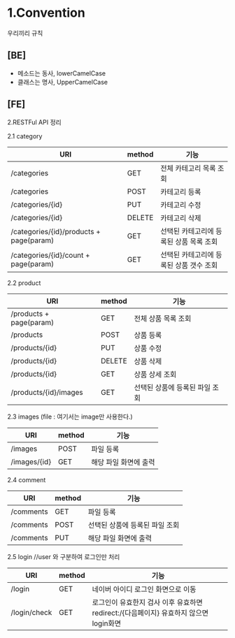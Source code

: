 1.Convention
=============
 우리끼리 규칙

## [BE]
* 메소드는 동사, lowerCamelCase
* 클래스는 명사, UpperCamelCase

## [FE]
2.RESTFul API 정리


2.1 category


URI|method|기능
----|-------|----
/categories|GET|전체 카테고리 목록 조회
/categories|POST|카테고리 등록
/categories/{id}|PUT|카테고리 수정
/categories/{id}|DELETE|카테고리 삭제
/categories/{id}/products + page(param)|GET|선택된 카테고리에 등록된 상품 목록 조회
/categories/{id}/count + page(param)|GET|선택된 카테고리에 등록된 상품 갯수 조회


2.2 product  


URI|method|기능
----|-------|----
/products + page(param)|GET|전체 상품 목록 조회
/products|POST|상품 등록
/products/{id}|PUT|상품 수정
/products/{id}|DELETE|상품 삭제
/products/{id}|GET|상품 상세 조회
/products/{id}/images|GET|선택된 상품에 등록된 파일 조회

2.3 images (file : 여기서는 image만 사용한다.) 


URI|method|기능
----|-------|----
/images|POST|파일 등록
/images/{id}|GET|해당 파일 화면에 출력

2.4 comment   


URI|method|기능
----|-------|----
/comments|GET|파일 등록
/comments|POST|선택된 상품에 등록된 파일 조회
/comments|PUT|해당 파일 화면에 출력

2.5 login //user 와 구분하여 로그인만 처리


URI|method|기능
----|-------|----
/login|GET|네이버 아이디 로그인 화면으로 이동
/login/check|GET|로그인이 유효한지 검사 이후 유효하면 redirect:/{다음페이지}  유효하지 않으면 login화면

